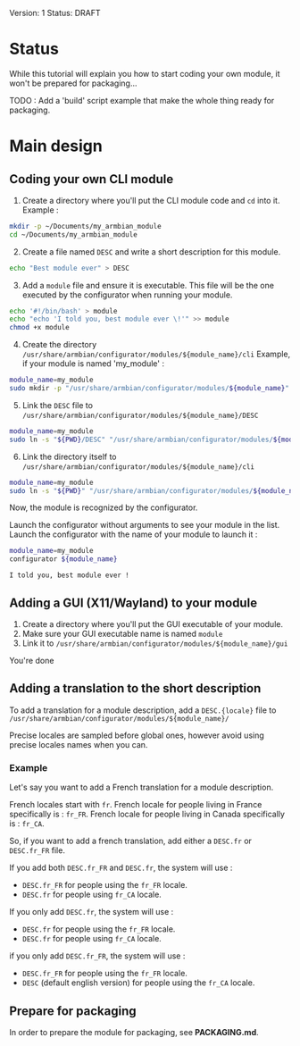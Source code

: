 Version: 1
Status: DRAFT

# Status

While this tutorial will explain you how to start coding your own
module, it won't be prepared for packaging...

TODO : Add a 'build' script example that make the whole thing ready
for packaging.

# Main design

## Coding your own CLI module

1. Create a directory where you'll put the CLI module code and `cd` into it.
   Example :
```bash
mkdir -p ~/Documents/my_armbian_module
cd ~/Documents/my_armbian_module
```

2. Create a file named `DESC` and write a short description
   for this module.
```bash
echo "Best module ever" > DESC
```

3. Add a `module` file and ensure it is executable. This file
   will be the one executed by the configurator when running
   your module.
```bash
echo '#!/bin/bash' > module
echo "echo 'I told you, best module ever \!'" >> module
chmod +x module
```

4. Create the directory `/usr/share/armbian/configurator/modules/${module_name}/cli`
   Example, if your module is named 'my_module' :
```bash
module_name=my_module
sudo mkdir -p "/usr/share/armbian/configurator/modules/${module_name}"
```
5. Link the `DESC` file to `/usr/share/armbian/configurator/modules/${module_name}/DESC`
```bash
module_name=my_module
sudo ln -s "${PWD}/DESC" "/usr/share/armbian/configurator/modules/${module_name}/DESC"
```
6. Link the directory itself to `/usr/share/armbian/configurator/modules/${module_name}/cli`
```bash
module_name=my_module
sudo ln -s "${PWD}" "/usr/share/armbian/configurator/modules/${module_name}/cli"
```

Now, the module is recognized by the configurator.

Launch the configurator without arguments to see your module in the list.
Launch the configurator with the name of your module to launch it :

```bash
module_name=my_module
configurator ${module_name}
```

```
I told you, best module ever !
```

## Adding a GUI (X11/Wayland) to your module

1. Create a directory where you'll put the GUI executable of your module.
2. Make sure your GUI executable name is named `module`
3. Link it to `/usr/share/armbian/configurator/modules/${module_name}/gui`

You're done

## Adding a translation to the short description

To add a translation for a module description,
add a `DESC.{locale}` file to
`/usr/share/armbian/configurator/modules/${module_name}/`

Precise locales are sampled before global ones, however
avoid using precise locales names when you can.

### Example

Let's say you want to add a French translation for a module
description.

French locales start with `fr`.
French locale for people living in France specifically is : `fr_FR`.
French locale for people living in Canada specifically is : `fr_CA`.

So, if you want to add a french translation, add either a
`DESC.fr` or `DESC.fr_FR` file.

If you add both `DESC.fr_FR` and `DESC.fr`, the system will use :

* `DESC.fr_FR` for people using the `fr_FR` locale.
* `DESC.fr` for people using `fr_CA` locale.

If you only add `DESC.fr`, the system will use :

* `DESC.fr` for people using the `fr_FR` locale.
* `DESC.fr` for people using `fr_CA` locale.

if you only add `DESC.fr_FR`, the system will use :

* `DESC.fr_FR` for people using the `fr_FR` locale.
* `DESC` (default english version) for people using the `fr_CA` locale.

## Prepare for packaging

In order to prepare the module for packaging, see **PACKAGING.md**.